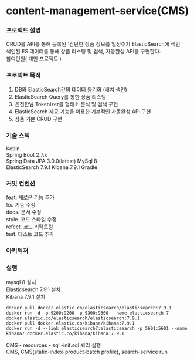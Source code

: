 # content-management-service(CMS)

### 프로젝트 설명
CRUD를 API를 통해 등록된 '간단한'상품 정보를 일정주기 ElasticSearch에 색인  
색인된 ES 데이터를 통해 상품 리스팅 및 검색, 자동완성 API를 구현한다.  
참여인원( 개인 프로젝트 )

### 프로젝트 목적
1. DB와 ElasticSearch간의 데이터 동기화 (배치 색인)
2. ElasticSearch Query를 통한 상품 리스팅
3. 은전한닢 Tokenizer를 형태소 분석 및 검색 구현
4. ElasticSearch 제공 기능을 이용한 기본적인 자동완성 API 구현
5. 상품 기본 CRUD 구현

### 기술 스택
Kotlin  
Spring Boot 2.7.x  
Spring Data JPA 3.0.0(latest)
MySql 8  
ElasticSearch 7.9.1
Kibana 7.9.1
Gradle  

### 커밋 컨벤션
feat. 새로운 기능 추가  
fix. 기능 수정  
docs. 문서 수정  
style. 코드 스타일 수정  
refect. 코드 리팩토링  
test. 테스트 코드 추가  

### 아키텍처

### 실행
mysql 8 설치  
Elasticsearch 7.9.1 설치  
Kibana 7.9.1 설치
```
docker pull docker.elastic.co/elasticsearch/elasticsearch:7.9.1
docker run -d -p 9200:9200 -p 9300:9300 --name elasticsearch 7 docker.elastic.co/elasticsearch/elasticsearch:7.9.1
docker pull docker.elastic.co/kibana/kibana:7.9.1
docker run -d --link elasticsearch7:elasticsearch -p 5601:5601 --name kibana7 docker.elastic.co/kibana/kibana:7.9.1
```
CMS - resources - sql -init.sql 쿼리 실행  
CMS, CMS(static-index-product-batch profile), search-service run

